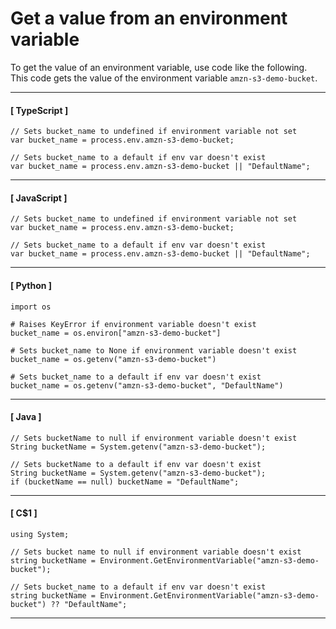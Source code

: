 # Get a value from an environment variable<a name="get-env-var"></a>

To get the value of an environment variable, use code like the following. This code gets the value of the environment variable `amzn-s3-demo-bucket`.

------
#### [ TypeScript ]

```
// Sets bucket_name to undefined if environment variable not set
var bucket_name = process.env.amzn-s3-demo-bucket;

// Sets bucket_name to a default if env var doesn't exist
var bucket_name = process.env.amzn-s3-demo-bucket || "DefaultName";
```

------
#### [ JavaScript ]

```
// Sets bucket_name to undefined if environment variable not set
var bucket_name = process.env.amzn-s3-demo-bucket;

// Sets bucket_name to a default if env var doesn't exist
var bucket_name = process.env.amzn-s3-demo-bucket || "DefaultName";
```

------
#### [ Python ]

```
import os

# Raises KeyError if environment variable doesn't exist
bucket_name = os.environ["amzn-s3-demo-bucket"]
        
# Sets bucket_name to None if environment variable doesn't exist
bucket_name = os.getenv("amzn-s3-demo-bucket")

# Sets bucket_name to a default if env var doesn't exist
bucket_name = os.getenv("amzn-s3-demo-bucket", "DefaultName")
```

------
#### [ Java ]

```
// Sets bucketName to null if environment variable doesn't exist
String bucketName = System.getenv("amzn-s3-demo-bucket");

// Sets bucketName to a default if env var doesn't exist
String bucketName = System.getenv("amzn-s3-demo-bucket");
if (bucketName == null) bucketName = "DefaultName";
```

------
#### [ C\$1 ]

```
using System;

// Sets bucket name to null if environment variable doesn't exist
string bucketName = Environment.GetEnvironmentVariable("amzn-s3-demo-bucket");

// Sets bucket_name to a default if env var doesn't exist
string bucketName = Environment.GetEnvironmentVariable("amzn-s3-demo-bucket") ?? "DefaultName";
```

------
